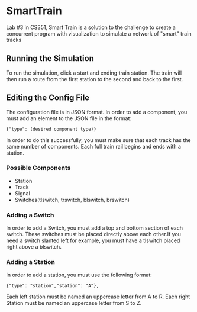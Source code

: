# SmartTrain
Lab #3 in CS351, Smart Train is a solution to the challenge to create a concurrent program with visualization to simulate a network of "smart" train tracks

## Running the Simulation

To run the simulation, click a start and ending train station. The train will then run a route from the first station to the second and back to the first.

## Editing the Config File

The configuration file is in JSON format. In order to add a component, you must add an element to the JSON file in the format:

```
{"type": (desired component type)}
```
In order to do this successfully, you must make sure that each track has the same number of components. Each full train rail begins and ends with a station.

### Possible Components
* Station
* Track
* Signal
* Switches(tlswitch, trswitch, blswitch, brswitch)

### Adding a Switch
In order to add a Switch, you must add a top and bottom section of each switch. These switches must be placed directly above each other.If you need a switch slanted left for example, you must have a tlswitch placed right above a blswitch.

### Adding a Station
In order to add a station, you must use the following format:
```
{"type": "station","station": "A"},
```
Each left station must be named an uppercase letter from A to R. Each right Station must be named an uppercase letter from S to Z.
